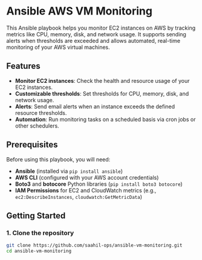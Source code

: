 # Ansible AWS VM Monitoring

This Ansible playbook helps you monitor EC2 instances on AWS by tracking metrics like CPU, memory, disk, and network usage. It supports sending alerts when thresholds are exceeded and allows automated, real-time monitoring of your AWS virtual machines.

## Features

- **Monitor EC2 instances**: Check the health and resource usage of your EC2 instances.
- **Customizable thresholds**: Set thresholds for CPU, memory, disk, and network usage.
- **Alerts**: Send email alerts when an instance exceeds the defined resource thresholds.
- **Automation**: Run monitoring tasks on a scheduled basis via cron jobs or other schedulers.
  
## Prerequisites

Before using this playbook, you will need:

- **Ansible** (installed via `pip install ansible`)
- **AWS CLI** (configured with your AWS account credentials)
- **Boto3** and **botocore** Python libraries (`pip install boto3 botocore`)
- **IAM Permissions** for EC2 and CloudWatch metrics (e.g., `ec2:DescribeInstances`, `cloudwatch:GetMetricData`)

## Getting Started

### 1. Clone the repository

```bash
git clone https://github.com/saahil-ops/ansible-vm-monitoring.git
cd ansible-vm-monitoring

